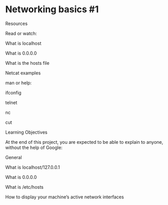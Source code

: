 # Networking basics #1
Resources

Read or watch:



What is localhost

What is 0.0.0.0

What is the hosts file

Netcat examples

man or help:



ifconfig

telnet

nc

cut

Learning Objectives

At the end of this project, you are expected to be able to explain to anyone, without the help of Google:



General

What is localhost/127.0.0.1

What is 0.0.0.0

What is /etc/hosts

How to display your machine’s active network interfaces
